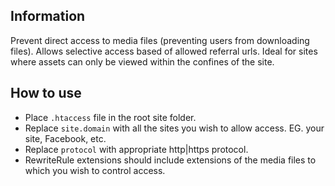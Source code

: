 ## Information

Prevent direct access to media files (preventing users from downloading files). 
Allows selective access based of allowed referral urls. 
Ideal for sites where assets can only be viewed within the confines of the site.

## How to use

* Place `.htaccess` file in the root site folder.
* Replace `site.domain` with all the sites you wish to allow access. EG. your site, Facebook, etc.
* Replace `protocol` with appropriate http|https protocol.
* RewriteRule extensions should include extensions of the media files to which you wish to control access.
